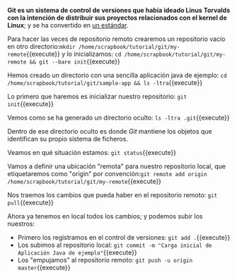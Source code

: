 **Git es un sistema de control de versiones que había ideado Linus Torvalds con la intención de distribuir sus proyectos relacionados con el kernel de Linux**; y se ha convertido en [un estándar](https://git-scm.com/).

Para hacer las veces de repositorio remoto crearemos un repositorio vacío en otro directorio:`mkdir /home/scrapbook/tutorial/git/my-remote`{{execute}}
y lo inicializamos: `cd /home/scrapbook/tutorial/git/my-remote && git --bare init`{{execute}}

Hemos creado un directorio con una sencilla aplicación java de ejemplo: `cd /home/scrapbook/tutorial/git/sample-app && ls -ltra`{{execute}}

Lo primero que haremos es inicializar nuestro repositorio: `git init`{{execute}}

Vemos como se ha generado un directorio oculto: `ls -ltra .git`{{execute}}

Dentro de ese directorio oculto es donde _Git_ mantiene los objetos que identifican su propio sistema de ficheros.

Veamos en qué situación estamos: `git status`{{execute}}

Vamos a definir una ubicación "remota" para nuestro repositorio local, que etiquetaremos como "origin" por convención:`git remote add origin /home/scrapbook/tutorial/git/my-remote`{{execute}}

Nos traemos los cambios que pueda haber en el repositorio remoto: `git pull`{{execute}}

Ahora ya tenemos en local todos los cambios; y podemos subir los nuestros:

* Primero los registramos en el control de versiones: `git add .`{{execute}}
* Los subimos al repositorio local: `git commit -m "Carga inicial de Aplicación Java de ejemplo"`{{execute}}
* Los "empujamos" al repositorio remoto: `git push -u origin master`{{execute}}
